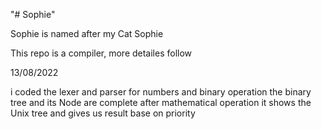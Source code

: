 "# Sophie" 

Sophie is named after my Cat Sophie

This repo is a compiler, more detailes follow

13/08/2022

i coded the lexer and parser for numbers and binary operation the binary tree and its Node are complete after mathematical operation it shows the Unix tree and gives us result base on priority